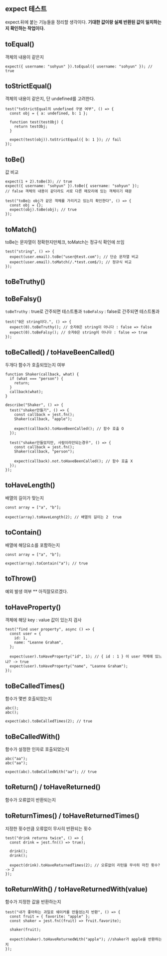 ## expect 테스트

expect.뒤에 붙는 기능들을 정리할 생각이다.
**기대한 값이랑 실제 반환된 값이 일치하는지 확인하는 작업이다.**

## toEqual()

객체의 내용이 같은지

```tsx
expect({ username: "sohyun" }).toEqual({ username: "sohyun" }); // true
```

## toStrictEqual()

객체의 내용이 같은지, 단 undefined를 고려한다.

```tsx
test("toStrictEqual의 undefined 구분 여부", () => {
  const obj = { a: undefined, b: 1 };

  function test(testObj) {
    return testObj;
  }

  expect(test(obj)).toStrictEqual({ b: 1 }); // fail
});
```

## toBe()

값 비교

```tsx
expect(1 + 2).toBe(3); // true
expect({ username: "sohyun" }).toBe({ username: "sohyun" });
// false 객체의 내용이 같더라도 서로 다른 메모리에 있는 객체이기 때문

test("toBe는 obj가 같은 객체를 가리키고 있는지 확인한다", () => {
  const obj = {};
  expect(obj).toBe(obj); // true
});
```

## toMatch()

toBe는 문자열이 정확한지만체크, toMatch는 정규식 확인에 쓰임

```tsx
test("string", () => {
  expect(user.email).toBe("user@test.com"); // 단순 문자열 비교
  expect(user.email).toMatch(/.*test.com$/); // 정규식 비교
});
```

## toBeTruthy()

## toBeFalsy()

`toBeTruthy` : true로 간주되면 테스트통과
`toBeFalsy` : false로 간주되면 테스트통과

```tsx
test("0은 string이다.", () => {
  expect(0).toBeTruthy(); // 숫자0은 string이 아니다 : false => false
  expect(0).toBeFalsy(); // 숫자0은 string이 아니다 : false => true
});
```

## toBeCalled() / toHaveBeenCalled()

두개다 함수가 호출되었는지 여부

```tsx
function Shaker(callback, what) {
  if (what === "person") {
    return;
  }
  callback(what);
}

describe("Shaker", () => {
  test("shaker만들기", () => {
    const callback = jest.fn();
    Shaker(callback, "apple");

    expect(callback).toHaveBeenCalled(); // 함수 호출 O
  });

  test("shaker만들었지만, 사람이라안되는경우", () => {
    const callback = jest.fn();
    Shaker(callback, "person");

    expect(callback).not.toHaveBeenCalled(); // 함수 호출 X
  });
});
```

## toHaveLength()

배열의 길이가 맞는지

```tsx
const array = ["a", "b"];

expect(array).toHaveLength(2); // 배열의 길이는 2  true
```

## toContain()

배열에 해당요소를 포함하는지

```tsx
const array = ["a", "b"];

expect(array).toContain("a"); // true
```

## toThrow()

예외 발생 여부 \*\* 아직잘모르겠다.

## toHaveProperty()

객체에 해당 key : value 값이 있는지 검사

```tsx
test("find user property", async () => {
  const user = {
    id: 1,
    name: "Leanne Graham",
  };

  expect(user).toHaveProperty("id", 1); // { id : 1 } 이 user 객체에 있느냐? -> true
  expect(user).toHaveProperty("name", "Leanne Graham");
});
```

## toBeCalledTimes()

함수가 몇번 호출되었는지

```tsx
abc();
abc();

expect(abc).toBeCalledTimes(2); // true
```

## toBeCalledWith()

함수가 설정한 인자로 호출되었는지

```tsx
abc("aa");
abc("aa");

expect(abc).toBeCalledWith("aa"); // true
```

## toReturn() / toHaveReturned()

함수가 오류없이 반환되는지

## toReturnTimes() / toHaveReturnedTimes()

지정한 횟수만큼 오류없이 무사히 반환되는 횟수

```tsx
test("drink returns twice", () => {
  const drink = jest.fn(() => true);

  drink();
  drink();

  expect(drink).toHaveReturnedTimes(2); // 오류없이 리턴을 무사히 마친 횟수? -> 2
});
```

## toReturnWith() / toHaveReturnedWith(value)

함수가 지정한 값을 반환하는지

```tsx
test("내가 좋아하는 과일로 쉐이커를 만들었는지 반환", () => {
  const fruit = { favorite: "apple" };
  const shaker = jest.fn((fruit) => fruit.favorite);

  shaker(fruit);

  expect(shaker).toHaveReturnedWith("apple"); //shaker가 apple을 반환하는지
});
```
